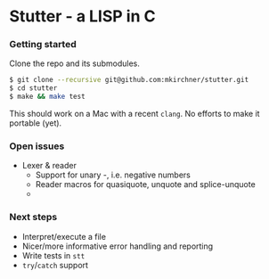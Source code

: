 Stutter - a LISP in C
=====================

### Getting started

Clone the repo and its submodules.

```bash
$ git clone --recursive git@github.com:mkirchner/stutter.git
$ cd stutter
$ make && make test
```

This should work on a Mac with a recent `clang`. No efforts to make it portable
(yet).

### Open issues

* Lexer & reader
  * Support for unary -, i.e. negative numbers
  * Reader macros for quasiquote, unquote and splice-unquote
  *

### Next steps

* Interpret/execute a file
* Nicer/more informative error handling and reporting
* Write tests in `stt`
* `try`/`catch` support
